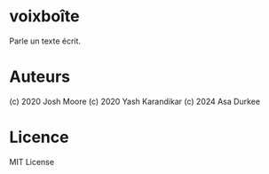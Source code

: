 # voixboîte
Parle un texte écrit.

# Auteurs
(c) 2020 Josh Moore
(c) 2020 Yash Karandikar
(c) 2024 Asa Durkee

# Licence
MIT License